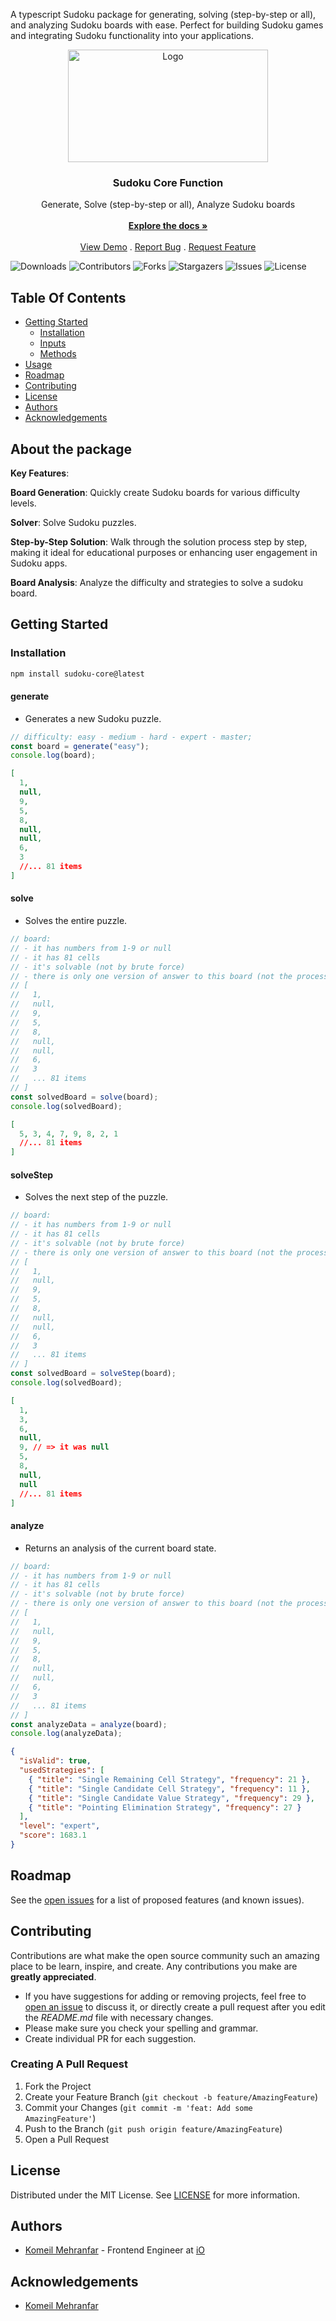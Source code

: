 A typescript Sudoku package for generating, solving (step-by-step or all), and analyzing Sudoku boards with ease. Perfect for building Sudoku games and integrating Sudoku functionality into your applications.
<br/>

<p align="center">
  <a href="https://github.com/komeilmehranfar/sudoku-core">
    <img src="/assets/sudoku-core.png" alt="Logo" width="320" height="180">
  </a>

  <h3 align="center">Sudoku Core Function</h3>

  <p align="center">
    Generate, Solve (step-by-step or all), Analyze Sudoku boards 
    <br/>
    <br/>
    <a href="https://github.com/komeilmehranfar/sudoku-core"><strong>Explore the docs »</strong></a>
    <br/>
    <br/>
    <a href="https://codesandbox.io/s/cold-fast-vvrf2d?file=/src/index.ts">View Demo</a>
    .
    <a href="https://github.com/komeilmehranfar/sudoku-core/issues">Report Bug</a>
    .
    <a href="https://github.com/komeilmehranfar/sudoku-core/issues">Request Feature</a>
  </p>
</p>

![Downloads](https://img.shields.io/github/downloads/komeilmehranfar/sudoku-core/total)
![Contributors](https://img.shields.io/github/contributors/komeilmehranfar/sudoku-core?color=dark-green)
![Forks](https://img.shields.io/github/forks/komeilmehranfar/sudoku-core?style=social)
![Stargazers](https://img.shields.io/github/stars/komeilmehranfar/sudoku-core?style=social)
![Issues](https://img.shields.io/github/issues/komeilmehranfar/sudoku-core)
![License](https://img.shields.io/github/license/komeilmehranfar/sudoku-core)

## Table Of Contents

- [Getting Started](#getting-started)
  - [Installation](#installation)
  - [Inputs](#inputs)
  - [Methods](#methods)
- [Usage](#usage)
- [Roadmap](#roadmap)
- [Contributing](#contributing)
- [License](#license)
- [Authors](#authors)
- [Acknowledgements](#acknowledgements)

## About the package

**Key Features**:

**Board Generation**: Quickly create Sudoku boards for various difficulty levels.

**Solver**: Solve Sudoku puzzles.

**Step-by-Step Solution**: Walk through the solution process step by step, making it ideal for educational purposes or enhancing user engagement in Sudoku apps.

**Board Analysis**: Analyze the difficulty and strategies to solve a sudoku board.

## Getting Started

### Installation

```sh
npm install sudoku-core@latest
```

#### generate

- Generates a new Sudoku puzzle.

```typescript
// difficulty: easy - medium - hard - expert - master;
const board = generate("easy");
console.log(board);
```

```json
[
  1,
  null,
  9,
  5,
  8,
  null,
  null,
  6,
  3
  //... 81 items
]
```

#### solve

- Solves the entire puzzle.

```typescript
// board:
// - it has numbers from 1-9 or null
// - it has 81 cells
// - it's solvable (not by brute force)
// - there is only one version of answer to this board (not the process, the result)
// [
//   1,
//   null,
//   9,
//   5,
//   8,
//   null,
//   null,
//   6,
//   3
//   ... 81 items
// ]
const solvedBoard = solve(board);
console.log(solvedBoard);
```

```json
[
  5, 3, 4, 7, 9, 8, 2, 1
  //... 81 items
]
```

#### solveStep

- Solves the next step of the puzzle.

```typescript
// board:
// - it has numbers from 1-9 or null
// - it has 81 cells
// - it's solvable (not by brute force)
// - there is only one version of answer to this board (not the process, the result)
// [
//   1,
//   null,
//   9,
//   5,
//   8,
//   null,
//   null,
//   6,
//   3
//   ... 81 items
// ]
const solvedBoard = solveStep(board);
console.log(solvedBoard);
```

```json
[
  1,
  3,
  6,
  null,
  9, // => it was null
  5,
  8,
  null,
  null
  //... 81 items
]
```

#### analyze

- Returns an analysis of the current board state.

```typescript
// board:
// - it has numbers from 1-9 or null
// - it has 81 cells
// - it's solvable (not by brute force)
// - there is only one version of answer to this board (not the process, the result)
// [
//   1,
//   null,
//   9,
//   5,
//   8,
//   null,
//   null,
//   6,
//   3
//   ... 81 items
// ]
const analyzeData = analyze(board);
console.log(analyzeData);
```

```json
{
  "isValid": true,
  "usedStrategies": [
    { "title": "Single Remaining Cell Strategy", "frequency": 21 },
    { "title": "Single Candidate Cell Strategy", "frequency": 11 },
    { "title": "Single Candidate Value Strategy", "frequency": 29 },
    { "title": "Pointing Elimination Strategy", "frequency": 27 }
  ],
  "level": "expert",
  "score": 1683.1
}
```

## Roadmap

See the [open issues](https://github.com/komeilmehranfar/sudoku-core/issues) for
a list of proposed features (and known issues).

## Contributing

Contributions are what make the open source community such an amazing place to
be learn, inspire, and create. Any contributions you make are **greatly
appreciated**.

- If you have suggestions for adding or removing projects, feel free to
  [open an issue](https://github.com/komeilmehranfar/sudoku-core/issues/new) to
  discuss it, or directly create a pull request after you edit the _README.md_
  file with necessary changes.
- Please make sure you check your spelling and grammar.
- Create individual PR for each suggestion.

### Creating A Pull Request

1. Fork the Project
2. Create your Feature Branch (`git checkout -b feature/AmazingFeature`)
3. Commit your Changes (`git commit -m 'feat: Add some AmazingFeature'`)
4. Push to the Branch (`git push origin feature/AmazingFeature`)
5. Open a Pull Request

## License

Distributed under the MIT License. See
[LICENSE](https://github.com/komeilmehranfar/sudoku-core/blob/main/LICENSE)
for more information.

## Authors

- [Komeil Mehranfar](https://github.com/komeilmehranfar) - Frontend Engineer at
  [iO](https://iodigital.com)

## Acknowledgements

- [Komeil Mehranfar](https://github.com/komeilmehranfar/)
